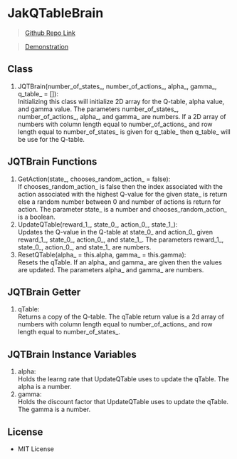 # JakQTableBrain
> [Github Repo Link](https://github.com/Stephen-Baxter/QTableBrain)

> [Demonstration](https://stephen-baxter.github.io/#AI_DEMONSTRATION_PAGE_)
## Class
1. JQTBrain(number_of_states_, number_of_actions_, alpha_, gamma_, q_table_ = []):  
   Initializing this class will initialize 2D array for the Q-table, alpha value, and gamma value. The parameters number_of_states_, number_of_actions_, alpha_, and gamma_ are numbers. If a 2D array of numbers with column length equal to number_of_actions_ and row length equal to number_of_states_ is given for q_table_ then q_table_ will be use for the Q-table.

## JQTBrain Functions
1. GetAction(state_, chooses_random_action_ = false):  
   If chooses_random_action_ is false then the index associated with the action associated with the highest Q-value for the given state_ is return else a random number between 0 and number of actions is return for action. The parameter state_ is a number and chooses_random_action_ is a boolean.
3. UpdateQTable(reward_1_, state_0_, action_0_, state_1_):  
   Updates the Q-value in the Q-table at state_0_ and action_0_ given reward_1_, state_0_, action_0_, and state_1_. The parameters reward_1_, state_0_, action_0_, and state_1_ are numbers.
4. ResetQTable(alpha_ = this.alpha, gamma_ = this.gamma):  
   Resets the qTable. If an alpha_ and gamma_ are given then the values are updated. The parameters alpha_ and gamma_ are numbers.

## JQTBrain Getter
1. qTable:  
   Returns a copy of the Q-table. The qTable return value is a 2d array of numbers with column length equal to number_of_actions_ and row length equal to number_of_states_.

## JQTBrain Instance Variables
1. alpha:  
   Holds the learng rate that UpdateQTable uses to update the qTable. The alpha is a number.
4. gamma:  
   Holds the discount factor that UpdateQTable uses to update the qTable. The gamma is a number.

## License
- MIT License


